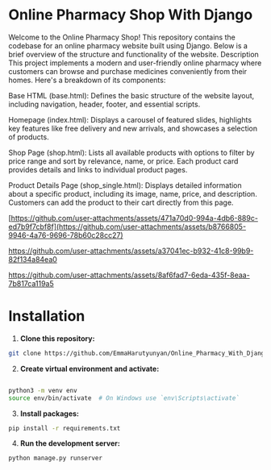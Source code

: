 # Online Pharmacy Shop With Django
Welcome to the Online Pharmacy Shop! This repository contains the codebase for an online pharmacy website built using Django. Below is a brief overview of the structure and functionality of the website.
Description
This project implements a modern and user-friendly online pharmacy where customers can browse and purchase medicines conveniently from their homes. Here's a breakdown of its components:

Base HTML (base.html): Defines the basic structure of the website layout, including navigation, header, footer, and essential scripts.

Homepage (index.html): Displays a carousel of featured slides, highlights key features like free delivery and new arrivals, and showcases a selection of products.

Shop Page (shop.html): Lists all available products with options to filter by price range and sort by relevance, name, or price. Each product card provides details and links to individual product pages.

Product Details Page (shop_single.html): Displays detailed information about a specific product, including its image, name, price, and description. Customers can add the product to their cart directly from this page.

[https://github.com/user-attachments/assets/471a70d0-994a-4db6-889c-ed7b9f7cbf8f](https://github.com/user-attachments/assets/b8766805-9946-4a76-9696-78b60c28cc27)


https://github.com/user-attachments/assets/a37041ec-b932-41c8-99b9-82f134a84ea0


https://github.com/user-attachments/assets/8af6fad7-6eda-435f-8eaa-7b817ca119a5


# Installation
1. **Clone this repository:**
```bash
git clone https://github.com/EmmaHarutyunyan/Online_Pharmacy_With_Django.git
```

2. **Create virtual environment and activate:**
```bash

python3 -m venv env
source env/bin/activate  # On Windows use `env\Scripts\activate`
```

3. **Install packages:**
```bash
pip install -r requirements.txt
```

4. **Run the development server:**
```bash
python manage.py runserver
```

